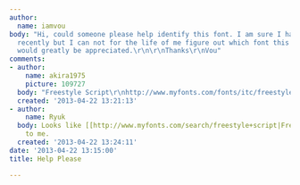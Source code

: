 ```yaml
---
author:
  name: iamvou
body: "Hi, could someone please help identify this font. I am sure I have seen this
  recently but I can not for the life of me figure out which font this is. Any help
  would greatly be appreciated.\r\n\r\nThanks\r\nVou"
comments:
- author:
    name: akira1975
    picture: 109727
  body: "Freestyle Script\r\nhttp://www.myfonts.com/fonts/itc/freestyle-script/"
  created: '2013-04-22 13:21:13'
- author:
    name: Ryuk
  body: Looks like [[http://www.myfonts.com/search/freestyle+script|Freestyle Script]]
    to me.
  created: '2013-04-22 13:24:11'
date: '2013-04-22 13:15:00'
title: Help Please

---
```

